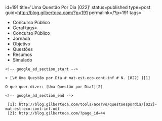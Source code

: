 id=191
title='Uma Questão Por Dia [022]'
status=published
type=post
guid=http://blog.gilbertoca.com/?p=191
permalink=/?p=191
tags=
  - Concurso Público
  - Geral
tags=
  - Concurso Público
  - Jornada
  - Objetivo
  - Questões
  - Resumos
  - Simulado
~~~~~~
<!-- google_ad_section_start -->

> [\# Uma Questão por Dia # mat-est-eco-cont-inf # N. [022] ][1]

O que quer dizer: [Uma Questão por Dia?][2]

<!-- google_ad_section_end -->

 [1]: http://blog.gilbertoca.com/tools/acervo/questoespordia/[022]-mat-est-eco-cont-inf.odt
 [2]: http://blog.gilbertoca.com/?page_id=44